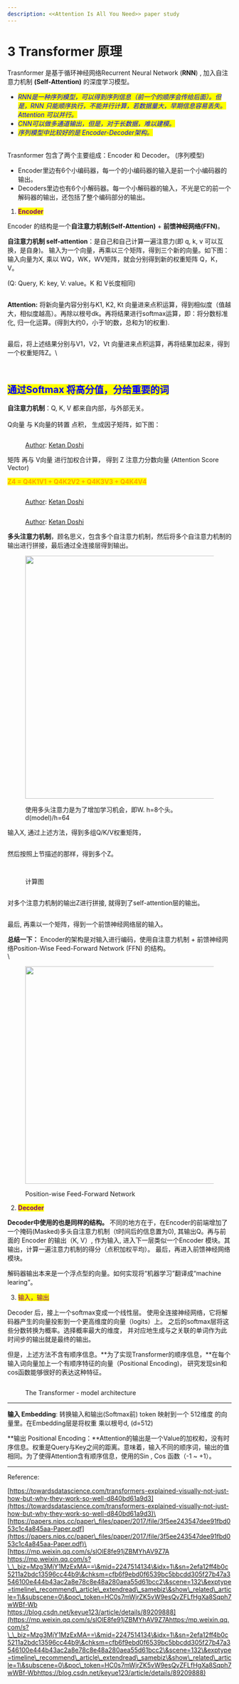 ```yaml
---
description: <<Attention Is All You Need>> paper study
---
```


# 3️ Transformer 原理

Trasnformer 是基于循环神经网络Recurrent Neural Network (**RNN**) , 加入自注意力机制 **(Self-Attention)** 的深度学习模型。

* _<mark style="color:blue;">RNN是一种序列模型，可以得到序列信息（前一个的顺序会传给后面）。但是，RNN 只能顺序执行，不能并行计算，若数据量大，早期信息容易丢失。Attention 可以并行。</mark>_
* _<mark style="color:blue;">CNN可以做多通道输出，但是，对于长数据，难以建模。</mark>_
* _<mark style="color:blue;">序列模型中比较好的是 Encoder-Decoder架构。</mark>_

\
Trasnformer 包含了两个主要组成：Encoder 和 Decoder。 (序列模型)

* Encoder里边有6个小编码器，每一个的小编码器的输入是前一个小编码器的输出。
* Decoders里边也有6个小解码器。每一个小解码器的输入，不光是它的前一个解码器的输出，还包括了整个编码部分的输出。

1. <mark style="color:purple;">**Encoder**</mark>

Encoder 的结构是一个**自注意力机制(Self-Attention)** + **前馈神经网络(FFN)**。

**自注意力机制 self-attention**：是自己和自己计算一遍注意力(即 q, k, v 可以互换，是自身)。 输入为一个向量，再乘以三个矩阵，得到三个新的向量。如下图：输入向量为X, 乘以 WQ，WK，WV矩阵，就会分别得到新的权重矩阵 Q，K，V。

(Q: Query, K: key, V: value。K 和 V长度相同)

<figure><img src="../../.gitbook/assets/self-attention-1.png" alt=""><figcaption></figcaption></figure>



**Attention:** 将新向量内容分别与K1, K2, Kt 向量进来点积运算，得到相似度（值越大，相似度越高）。再除以根号dk。再将结果进行softmax运算，即：将分数标准化, 归一化运算。(得到大约0，小于1的数，总和为1的权重).

<figure><img src="../../.gitbook/assets/image (1) (1) (1) (1) (1) (1) (1) (1).png" alt=""><figcaption></figcaption></figure>

最后，将上述结果分别与V1，V2，Vt 向量进来点积运算，再将结果加起来，得到一个权重矩阵Z。\


<figure><img src="../../.gitbook/assets/image (1) (1) (1) (1) (1) (1).png" alt=""><figcaption></figcaption></figure>

<figure><img src="../../.gitbook/assets/image (3) (1).png" alt=""><figcaption></figcaption></figure>

## <mark style="color:blue;">通过Softmax 将高分值，分给重要的词</mark>



**自注意力机制**：Q, K, V 都来自内部，与外部无关。\
&#x20;                           \
Q向量 与 K向量的转置 点积， 生成因子矩阵，如下图：

<figure><img src="../../.gitbook/assets/QxK.PNG" alt=""><figcaption><p><a href="https://towardsdatascience.com/transformers-explained-visually-not-just-how-but-why-they-work-so-well-d840bd61a9d3">Author</a>: <a href="https://ketanhdoshi.medium.com/?source=post_page-----d840bd61a9d3--------------------------------">Ketan Doshi</a></p></figcaption></figure>

矩阵 再与 V向量 进行加权合计算， 得到 Z 注意力分数向量  (Attention Score Vector)&#x20;

&#x20;         <mark style="color:orange;">**Z4 = Q4K1V1 + Q4K2V2 + Q4K3V3 + Q4K4V4**</mark>

<figure><img src="../../.gitbook/assets/QKxV.PNG" alt=""><figcaption><p><a href="https://towardsdatascience.com/transformers-explained-visually-not-just-how-but-why-they-work-so-well-d840bd61a9d3">Author</a>: <a href="https://ketanhdoshi.medium.com/?source=post_page-----d840bd61a9d3--------------------------------">Ketan Doshi</a></p></figcaption></figure>

<figure><img src="../../.gitbook/assets/QKV.PNG" alt=""><figcaption><p><a href="https://towardsdatascience.com/transformers-explained-visually-not-just-how-but-why-they-work-so-well-d840bd61a9d3">Author</a>: <a href="https://ketanhdoshi.medium.com/?source=post_page-----d840bd61a9d3--------------------------------">Ketan Doshi</a></p></figcaption></figure>



**多头注意力机制**，顾名思义，包含多个自注意力机制，然后将多个自注意力机制的输出进行拼接，最后通过全连接层得到输出。

<figure><img src="../../.gitbook/assets/image (16).png" alt="" width="545"><figcaption><p>使用多头注意力是为了增加学习机会，即W. h=8个头。 d(model)/h=64</p></figcaption></figure>

输入X, 通过上述方法，得到多组Q/K/V权重矩阵，

<figure><img src="../../.gitbook/assets/image (5) (1).png" alt=""><figcaption></figcaption></figure>

然后按照上节描述的那样，得到多个Z。



<figure><img src="../../.gitbook/assets/image (6) (1).png" alt=""><figcaption></figcaption></figure>

<figure><img src="../../.gitbook/assets/image (13).png" alt=""><figcaption><p>计算图</p></figcaption></figure>

<figure><img src="../../.gitbook/assets/image (14).png" alt=""><figcaption></figcaption></figure>

对多个注意力机制的输出Z进行拼接, 就得到了self-attention层的输出。

<figure><img src="../../.gitbook/assets/image (7) (1).png" alt=""><figcaption></figcaption></figure>

最后, 再乘以一个矩阵，得到一个前馈神经网络层的输入。

**总结一下：** Encoder的架构是对输入进行编码，使用自注意力机制 + 前馈神经网络Position-Wise Feed-Forward Network (FFN) 的结构。\
\


<figure><img src="../../.gitbook/assets/image (1) (1) (1) (1) (1).png" alt="" width="488"><figcaption><p>Position-wise Feed-Forward Network</p></figcaption></figure>

2. <mark style="color:purple;">**Decoder**</mark>

**Decoder中使用的也是同样的结构。** 不同的地方在于，在Encoder的前端增加了一个掩码(Masked)多头自注意力机制（t时间后的信息置为0), 其输出Q。再与前面的 Encoder 的输出（K, V）, 作为输入, 进入下一层类似一个Encoder 模块。其输出，计算一遍注意力机制的得分（点积加权平均）。 最后，再进入前馈神经网络模块。

解码器输出本来是一个浮点型的向量。如何实现将“机器学习”翻译成“machine learing”。

3. <mark style="color:purple;">输入，输出</mark>

Decoder 后，接上一个softmax变成一个线性层。 使用全连接神经网络，它将解码器产生的向量投影到一个更高维度的向量（logits）上。 之后的softmax层将这些分数转换为概率。选择概率最大的维度， 并对应地生成与之关联的单词作为此时间步的输出就是最终的输出。

但是，上述方法不含有顺序信息。**为了实现Transformer的顺序信息，**在每个输入词向量加上一个有顺序特征的向量（Positional Encoding)， 研究发现sin和cos函数能够很好的表达这种特征。

<figure><img src="../../.gitbook/assets/image (8).png" alt=""><figcaption><p>The Transformer - model architecture</p></figcaption></figure>

***

**输入 Embedding**: 转换输入和输出(Softmax前) token 映射到一个 512维度 的向量里。在Embedding层是将权重 乘以根号d, (d=512)

**输出 Positional Encoding：**Attention的输出是一个Value的加权和，没有时序信息。权重是Query与Key之间的距离。意味着，输入不同的顺序词，输出的值相同。为了使得Attention含有顺序信息，使用的Sin , Cos 函数（-1 \~ +1）。

***



Reference:&#x20;

[https://towardsdatascience.com/transformers-explained-visually-not-just-how-but-why-they-work-so-well-d840bd61a9d3](https://towardsdatascience.com/transformers-explained-visually-not-just-how-but-why-they-work-so-well-d840bd61a9d3)\
[https://papers.nips.cc/paper\_files/paper/2017/file/3f5ee243547dee91fbd053c1c4a845aa-Paper.pdf](https://papers.nips.cc/paper\_files/paper/2017/file/3f5ee243547dee91fbd053c1c4a845aa-Paper.pdf)\
[https://mp.weixin.qq.com/s/slOlE8fe91jZBMYhAV9Z7A\
https://mp.weixin.qq.com/s?\_\_biz=Mzg3MjY1MzExMA==\&mid=2247514134\&idx=1\&sn=2efa12ff4b0c5211a2bdc13596cc44b9\&chksm=cfb6f9ebd0f6539bc5bbcdd305f27b47a3546100e444b43ac2a8e78c8e48a280aea55d61bcc2\&scene=132\&exptype=timeline\_recommend\_article\_extendread\_samebiz\&show\_related\_article=1\&subscene=0\&poc\_token=HC0s7mWjrZK5vW9esQvZFLfHgXa8Sqph7wWBf-Wb\
https://blog.csdn.net/keyue123/article/details/89209888](https://mp.weixin.qq.com/s/slOlE8fe91jZBMYhAV9Z7Ahttps:/mp.weixin.qq.com/s?\_\_biz=Mzg3MjY1MzExMA==\&mid=2247514134\&idx=1\&sn=2efa12ff4b0c5211a2bdc13596cc44b9\&chksm=cfb6f9ebd0f6539bc5bbcdd305f27b47a3546100e444b43ac2a8e78c8e48a280aea55d61bcc2\&scene=132\&exptype=timeline\_recommend\_article\_extendread\_samebiz\&show\_related\_article=1\&subscene=0\&poc\_token=HC0s7mWjrZK5vW9esQvZFLfHgXa8Sqph7wWBf-Wbhttps://blog.csdn.net/keyue123/article/details/89209888)
